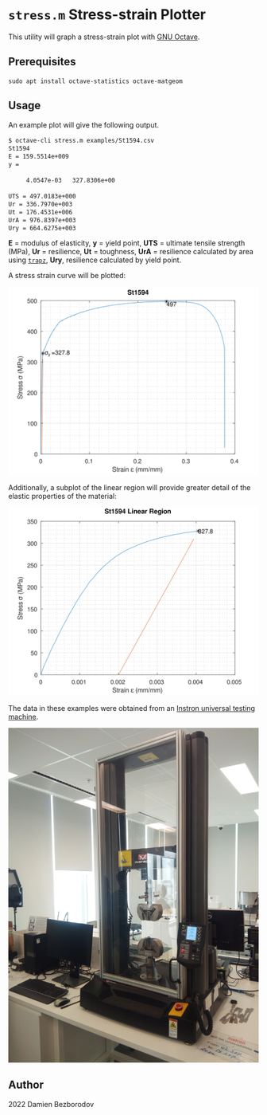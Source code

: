# `stress.m` Stress-strain Plotter

This utility will graph a stress-strain plot with [GNU Octave](https://octave.org/).

## Prerequisites

```
sudo apt install octave-statistics octave-matgeom
```

## Usage

An example plot will give the following output.

```
$ octave-cli stress.m examples/St1594.csv
St1594
E = 159.5514e+009
y =

     4.0547e-03   327.8306e+00

UTS = 497.0183e+000
Ur = 336.7970e+003
Ut = 176.4531e+006
UrA = 976.8397e+003
Ury = 664.6275e+003
```

**E** = modulus of elasticity, **y** = yield point, **UTS** = ultimate tensile strength (MPa), **Ur** = resilience, **Ut** = toughness, **UrA** = resilience calculated by area using [`trapz`](https://au.mathworks.com/help/matlab/ref/trapz.html), **Ury**, resilience calculated by yield point.

A stress strain curve will be plotted:

![St1594 stress-strain](/examples/St1594.svg)

Additionally, a subplot of the linear region will provide greater detail of the elastic properties of the material:

![St1594 stress-strain (linear region)](/examples/St1594_1.svg)

The data in these examples were obtained from an [Instron universal testing machine](https://www.instron.com/en/resources/test-types/tensile-test).

![St1594 stress-strain (linear region)](/examples/IMG_20220908_114042.jpg)

## Author

2022 Damien Bezborodov
